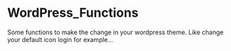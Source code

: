 # WordPress_Functions
Some functions to make the change in your wordpress theme. Like change your default icon login for example...
